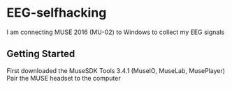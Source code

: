 # EEG-selfhacking
I am connecting MUSE 2016 (MU-02) to Windows to collect my EEG signals
## Getting Started
First downloaded the MuseSDK Tools 3.4.1 (MuseIO, MuseLab, MusePlayer)
Pair the MUSE headset to the computer
